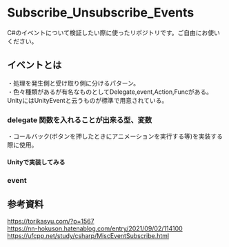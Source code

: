 # Subscribe_Unsubscribe_Events
C#のイベントについて検証したい際に使ったリポジトリです。ご自由にお使いください。

## イベントとは
・処理を発生側と受け取り側に分けるパターン。  
・色々種類があるが有名なものとしてDelegate,event,Action,Funcがある。UnityにはUnityEventと云うものが標準で用意されている。  
### delegate 関数を入れることが出来る型、変数
・コールバック(ボタンを押したときにアニメーションを実行する等)を実装する際に使用。
#### Unityで実装してみる

### event

## 参考資料
https://torikasyu.com/?p=1567  
https://nn-hokuson.hatenablog.com/entry/2021/09/02/114100  
https://ufcpp.net/study/csharp/MiscEventSubscribe.html  
